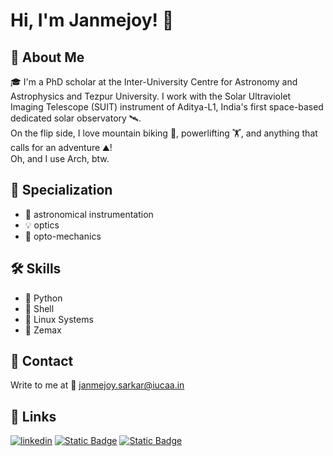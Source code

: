 
# Hi, I'm Janmejoy! 👋

## 🚀 About Me
🎓 I'm a PhD scholar at the Inter-University Centre for Astronomy and Astrophysics and Tezpur University.
I work with the Solar Ultraviolet Imaging Telescope (SUIT) instrument of Aditya-L1, India's first space-based dedicated solar observatory 🛰.  
On the flip side, I love mountain biking 🚵, powerlifting 🏋, and anything that calls for an adventure ⛰!  
Oh, and I use Arch, btw.

## 💫 Specialization
- 🔭 astronomical instrumentation
- 💡 optics
- 🔧 opto-mechanics

## 🛠 Skills
- 🐍 Python
- 🐚 Shell
- 🐧 Linux Systems
- 📸 Zemax

## 💬 Contact
Write to me at 📧 janmejoy.sarkar@iucaa.in 

## 🔗 Links
[![linkedin](https://img.shields.io/badge/linkedin-0A66C2?style=for-the-badge&logo=linkedin&logoColor=white)](https://in.linkedin.com/in/janmejoy-sarkar-2520b923a)
[![Static Badge](https://img.shields.io/badge/WEBSITE-red?style=for-the-badge&logoColor=red)](https://suit.iucaa.in/people/janmejoy)
[![Static Badge](https://img.shields.io/badge/OrcID-green?style=for-the-badge&logoColor=red)](https://orcid.org/0000-0002-8560-318X)
